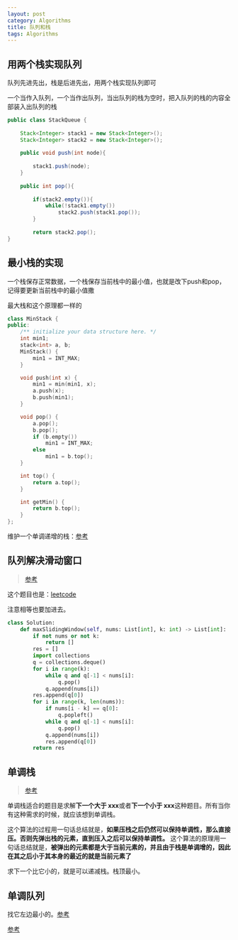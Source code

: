 ```yaml
---
layout: post
category: Algorithms
title: 队列和栈
tags: Algorithms
---
```


## 用两个栈实现队列

队列先进先出，栈是后进先出，用两个栈实现队列即可

一个当作入队列，一个当作出队列，当出队列的栈为空时，把入队列的栈的内容全部装入出队列的栈


```java
public class StackQueue {
    
    Stack<Integer> stack1 = new Stack<Integer>();
    Stack<Integer> stack2 = new Stack<Integer>();
    
    public void push(int node){
        
        stack1.push(node);
    }
    
    public int pop(){
        
        if(stack2.empty()){
            while(!stack1.empty())
                stack2.push(stack1.pop());
        }
        
        return stack2.pop();
}
```


## 最小栈的实现

一个栈保存正常数据，一个栈保存当前栈中的最小值，也就是改下push和pop，记得要更新当前栈中的最小值撒

最大栈和这个原理都一样的

```c++
class MinStack {
public:
	/** initialize your data structure here. */
	int min1;
	stack<int> a, b;
	MinStack() {
		min1 = INT_MAX;
	}

	void push(int x) {
		min1 = min(min1, x);
		a.push(x);
		b.push(min1);
	}

	void pop() {
		a.pop();
		b.pop();
		if (b.empty())
			min1 = INT_MAX;
		else
			min1 = b.top();
	}

	int top() {
		return a.top();
	}

	int getMin() {
		return b.top();
	}
};
```



维护一个单调递增的栈：[参考](https://leetcode-cn.com/problems/bao-han-minhan-shu-de-zhan-lcof/solution/mian-shi-ti-30-bao-han-minhan-shu-de-zhan-fu-zhu-z/)



## 队列解决滑动窗口

> [参考](https://leetcode-cn.com/problems/hua-dong-chuang-kou-de-zui-da-zhi-lcof/solution/mian-shi-ti-59-i-hua-dong-chuang-kou-de-zui-da-1-6/)

这个题目也是：[leetcode](https://leetcode-cn.com/problems/dui-lie-de-zui-da-zhi-lcof/submissions/)

注意相等也要加进去。

```python
class Solution:
    def maxSlidingWindow(self, nums: List[int], k: int) -> List[int]:
        if not nums or not k:
            return []
        res = []
        import collections
        q = collections.deque()
        for i in range(k):
            while q and q[-1] < nums[i]:
                q.pop()
            q.append(nums[i])
        res.append(q[0])
        for i in range(k, len(nums)):
            if nums[i - k] == q[0]:
                q.popleft()
            while q and q[-1] < nums[i]:
                q.pop()
            q.append(nums[i])
            res.append(q[0])
        return res
```



## 单调栈

> [参考](https://leetcode-solution-leetcode-pp.gitbook.io/leetcode-solution/thinkings/monotone-stack)

单调栈适合的题目是求解**下一个大于 xxx**或者**下一个小于 xxx**这种题目。所有当你有这种需求的时候，就应该想到单调栈。

这个算法的过程用一句话总结就是，**如果压栈之后仍然可以保持单调性，那么直接压。否则先弹出栈的元素，直到压入之后可以保持单调性。** 这个算法的原理用一句话总结就是，**被弹出的元素都是大于当前元素的，并且由于栈是单调增的，因此在其之后小于其本身的最近的就是当前元素了**



求下一个比它小的，就是可以递减栈。栈顶最小。



## 单调队列

找它左边最小的。[参考](https://chengzhaoxi.xyz/8501.html)



[参考](https://leetcode-cn.com/problems/dui-lie-de-zui-da-zhi-lcof/solution/dan-diao-dui-lie-yu-dan-diao-zhan-by-huaji_store/)
